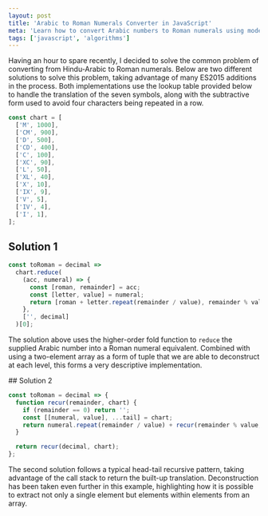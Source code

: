 ```yaml
---
layout: post
title: 'Arabic to Roman Numerals Converter in JavaScript'
meta: 'Learn how to convert Arabic numbers to Roman numerals using modern JavaScript and ES2015 features with two distinct solutions.'
tags: ['javascript', 'algorithms']
---
```


Having an hour to spare recently, I decided to solve the common problem of converting from Hindu-Arabic to Roman numerals. <!--more-->
Below are two different solutions to solve this problem, taking advantage of many ES2015 additions in the process.
Both implementations use the lookup table provided below to handle the translation of the seven symbols, along with the subtractive form used to avoid four characters being repeated in a row.

```js
const chart = [
  ['M', 1000],
  ['CM', 900],
  ['D', 500],
  ['CD', 400],
  ['C', 100],
  ['XC', 90],
  ['L', 50],
  ['XL', 40],
  ['X', 10],
  ['IX', 9],
  ['V', 5],
  ['IV', 4],
  ['I', 1],
];
```

## Solution 1

```js
const toRoman = decimal =>
  chart.reduce(
    (acc, numeral) => {
      const [roman, remainder] = acc;
      const [letter, value] = numeral;
      return [roman + letter.repeat(remainder / value), remainder % value];
    },
    ['', decimal]
  )[0];
```

The solution above uses the higher-order fold function to `reduce` the supplied Arabic number into a Roman numeral equivalent.
Combined with using a two-element array as a form of tuple that we are able to deconstruct at each level, this forms a very descriptive implementation.

## Solution 2

```js
const toRoman = decimal => {
  function recur(remainder, chart) {
    if (remainder == 0) return '';
    const [[numeral, value], ...tail] = chart;
    return numeral.repeat(remainder / value) + recur(remainder % value, tail);
  }

  return recur(decimal, chart);
};
```

The second solution follows a typical head-tail recursive pattern, taking advantage of the call stack to return the built-up translation.
Deconstruction has been taken even further in this example, highlighting how it is possible to extract not only a single element but elements within elements from an array.

